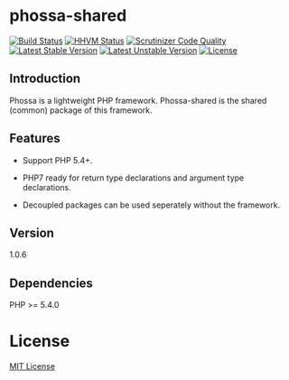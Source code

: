 # phossa-shared
[![Build Status](https://travis-ci.org/phossa/phossa-shared.svg)](https://travis-ci.org/phossa/phossa-shared.svg)
[![HHVM Status](http://hhvm.h4cc.de/badge/phossa/phossa-shared.svg)](http://hhvm.h4cc.de/package/phossa/phossa-shared)
[![Scrutinizer Code Quality](https://scrutinizer-ci.com/g/phossa/phossa-shared/badges/quality-score.png?b=master)](https://scrutinizer-ci.com/g/phossa/phossa-shared/badges/quality-score.png?b=master)
[![Latest Stable Version](https://poser.pugx.org/phossa/phossa-shared/v/stable)](https://packagist.org/packages/phossa/phossa-shared)
[![Latest Unstable Version](https://poser.pugx.org/phossa/phossa-shared/v/unstable)](https://packagist.org/packages/phossa/phossa-shared)
[![License](https://poser.pugx.org/phossa/phossa-shared/license)](https://packagist.org/packages/phossa/phossa-shared)

Introduction
---

Phossa is a lightweight PHP framework. Phossa-shared is the shared (common)
package of this framework.

Features
---

- Support PHP 5.4+.

- PHP7 ready for return type declarations and argument type declarations.

- Decoupled packages can be used seperately without the framework.

Version
---

1.0.6

Dependencies
---

PHP >= 5.4.0

# License

[MIT License](http://spdx.org/licenses/MIT)